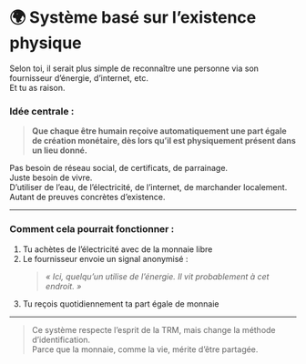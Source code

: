 <!-- Fichier : public/docs/systeme-existence-physique.md -->
<!-- Publié sous GNU GPL v3 -->


# 🌍 Système basé sur l’existence physique

Selon toi, il serait plus simple de reconnaître une personne via son fournisseur d’énergie, d’internet, etc.  
Et tu as raison.

### Idée centrale :
> **Que chaque être humain reçoive automatiquement une part égale de création monétaire, dès lors qu’il est physiquement présent dans un lieu donné.**

Pas besoin de réseau social, de certificats, de parrainage.  
Juste besoin de vivre.  
D’utiliser de l’eau, de l’électricité, de l’internet, de marchander localement.  
Autant de preuves concrètes d’existence.

---

### Comment cela pourrait fonctionner :

1. Tu achètes de l’électricité avec de la monnaie libre
2. Le fournisseur envoie un signal anonymisé :  
   > _« Ici, quelqu’un utilise de l’énergie. Il vit probablement à cet endroit. »_
3. Tu reçois quotidiennement ta part égale de monnaie

---

> Ce système respecte l’esprit de la TRM, mais change la méthode d’identification.  
> Parce que la monnaie, comme la vie, mérite d’être partagée.